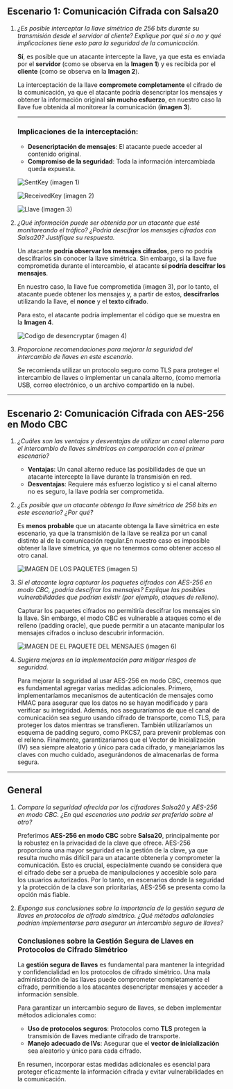 ## Escenario 1: Comunicación Cifrada con Salsa20

1. *¿Es posible interceptar la llave simétrica de 256 bits durante su transmisión desde el servidor al cliente? Explique por qué sí o no y qué implicaciones tiene esto para la seguridad de la comunicación.*

    **Sí**, es posible que un atacante intercepte la llave, ya que esta es enviada por el **servidor** (como se observa en la **Imagen 1**) y es recibida por el **cliente** (como se observa en la **Imagen 2**). 

    La interceptación de la llave **compromete completamente** el cifrado de la comunicación, ya que el atacante podría desencriptar los mensajes y obtener la información original **sin mucho esfuerzo**, en nuestro caso la llave fue obtenida al monitorear la comunicación (**imagen 3**).

    ---

    ### Implicaciones de la interceptación:
    - **Desencriptación de mensajes**: El atacante puede acceder al contenido original.
    - **Compromiso de la seguridad**: Toda la información intercambiada queda expuesta.
    
   ![SentKey](Images/Pregunta1.png)
    (imagen 1)

    ![ReceivedKey](Images/Pregunta1.1.png)
    (imagen 2)

    ![Llave](Images/Key_salsa.png)
    (imagen 3)



2. *¿Qué información puede ser obtenida por un atacante que esté monitoreando el tráfico? ¿Podría descifrar los mensajes cifrados con Salsa20? Justifique su respuesta.*

   Un atacante **podría observar los mensajes cifrados**, pero no podría descifrarlos sin conocer la llave simétrica. Sin embargo, si la llave fue comprometida durante el intercambio, el atacante **sí podría descifrar los mensajes**.

   En nuestro caso, la llave fue comprometida (imagen 3), por lo tanto, el atacante puede obtener los mensajes y, a partir de estos, **descifrarlos** utilizando la llave, el **nonce** y el **texto cifrado**.

   

   Para esto, el atacante podría implementar el código que se muestra en la **Imagen 4**.

   ![Codigo de desencryptar](Images/Pregunta_2.png)
    (imagen 4)


3. *Proporcione recomendaciones para mejorar la seguridad del intercambio de llaves en este escenario.*

   Se recomienda utilizar un protocolo seguro como TLS para proteger el intercambio de llaves o implementar un canala alterno, (como memoria USB, correo electrónico, o un archivo compartido en la nube).

---

## Escenario 2: Comunicación Cifrada con AES-256 en Modo CBC

1. *¿Cuáles son las ventajas y desventajas de utilizar un canal alterno para el intercambio de llaves simétricas en comparación con el primer escenario?*

   - **Ventajas**: Un canal alterno reduce las posibilidades de que un atacante intercepte la llave durante la transmisión en red.
   - **Desventajas**: Requiere más esfuerzo logístico y si el canal alterno no es seguro, la llave podría ser comprometida.

2. *¿Es posible que un atacante obtenga la llave simétrica de 256 bits en este escenario? ¿Por qué?*

   Es **menos probable** que un atacante obtenga la llave simétrica en este escenario, ya que la transmisión de la llave se realiza por un canal distinto al de la comunicación regular.En nuestro caso es imposible obtener la llave simetrica, ya que no tenermos como obtener acceso al otro canal.

   ![IMAGEN DE LOS PAQUETES](Images/Pregunta3.png)
    (imagen 5)

3. *Si el atacante logra capturar los paquetes cifrados con AES-256 en modo CBC, ¿podría descifrar los mensajes? Explique las posibles vulnerabilidades que podrían existir (por ejemplo, ataques de relleno).*

   Capturar los paquetes cifrados no permitiría descifrar los mensajes sin la llave. Sin embargo, el modo CBC es vulnerable a ataques como el de relleno (padding oracle), que puede permitir a un atacante manipular los mensajes cifrados o incluso descubrir información.

   ![IMAGEN DE EL PAQUETE DEL MENSAJES](Images/Pregunta3.png)
    (imagen 6)

4. *Sugiera mejoras en la implementación para mitigar riesgos de seguridad.*

   Para mejorar la seguridad al usar AES-256 en modo CBC, creemos que es fundamental agregar varias medidas adicionales. Primero, implementaríamos mecanismos de autenticación de mensajes como HMAC para asegurar que los datos no se hayan modificado y para verificar su integridad. Además, nos aseguraríamos de que el canal de comunicación sea seguro usando cifrado de transporte, como TLS, para proteger los datos mientras se transfieren. También utilizaríamos un esquema de padding seguro, como PKCS7, para prevenir problemas con el relleno. Finalmente, garantizaríamos que el Vector de Inicialización (IV) sea siempre aleatorio y único para cada cifrado, y manejaríamos las claves con mucho cuidado, asegurándonos de almacenarlas de forma segura.

---

## General

1. *Compare la seguridad ofrecida por los cifradores Salsa20 y AES-256 en modo CBC. ¿En qué escenarios uno podría ser preferido sobre el otro?*

      Preferimos **AES-256 en modo CBC** sobre **Salsa20**, principalmente por la robustez en la privacidad de la clave que ofrece. AES-256 proporciona una mayor seguridad en la gestión de la clave, ya que resulta mucho más difícil para un atacante obtenerla y comprometer la comunicación. Esto es crucial, especialmente cuando se considera que el cifrado debe ser a prueba de manipulaciones y accesible solo para los usuarios autorizados. Por lo tanto, en escenarios donde la seguridad y la protección de la clave son prioritarias, AES-256 se presenta como la opción más fiable.

2. *Exponga sus conclusiones sobre la importancia de la gestión segura de llaves en protocolos de cifrado simétrico. ¿Qué métodos adicionales podrían implementarse para asegurar un intercambio seguro de llaves?*

   ### Conclusiones sobre la Gestión Segura de Llaves en Protocolos de Cifrado Simétrico

   La **gestión segura de llaves** es fundamental para mantener la integridad y confidencialidad en los protocolos de cifrado simétrico. Una mala administración de las llaves puede comprometer completamente el cifrado, permitiendo a los atacantes desencriptar mensajes y acceder a información sensible. 

   Para garantizar un intercambio seguro de llaves, se deben implementar métodos adicionales como:

   - **Uso de protocolos seguros**: Protocolos como **TLS** protegen la transmisión de llaves mediante cifrado de transporte.
   - **Manejo adecuado de IVs**: Asegurar que el **vector de inicialización** sea aleatorio y único para cada cifrado.

   En resumen, incorporar estas medidas adicionales es esencial para proteger eficazmente la información cifrada y evitar vulnerabilidades en la comunicación.